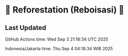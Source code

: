 
# 🌳 Reforestation (Reboisasi) 🌲

## Last Updated

GitHub Actions time: Wed Sep  3 21:18:34 UTC 2025

Indonesia/Jakarta time: Thu Sep  4 04:18:34 WIB 2025
